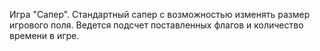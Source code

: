 Игра "Сапер".
Стандартный сапер с возможностью изменять размер игрового поля.
Ведется подсчет поставленных флагов и количество времени в игре. 